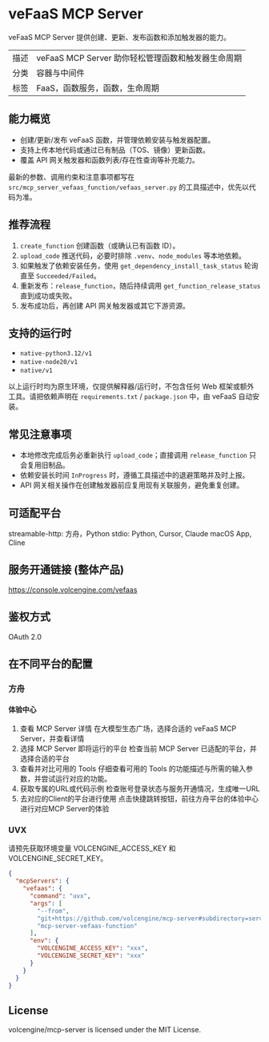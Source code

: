 # veFaaS MCP Server

veFaaS MCP Server 提供创建、更新、发布函数和添加触发器的能力。

| | |
|------|------|
| 描述 | veFaaS MCP Server 助你轻松管理函数和触发器生命周期|
| 分类 | 容器与中间件 |
| 标签 | FaaS，函数服务，函数，生命周期 |

## 能力概览

- 创建/更新/发布 veFaaS 函数，并管理依赖安装与触发器配置。
- 支持上传本地代码或通过已有制品（TOS、镜像）更新函数。
- 覆盖 API 网关触发器和函数列表/存在性查询等补充能力。

最新的参数、调用约束和注意事项都写在 `src/mcp_server_vefaas_function/vefaas_server.py` 的工具描述中，优先以代码为准。

## 推荐流程

1. `create_function` 创建函数（或确认已有函数 ID）。
2. `upload_code` 推送代码，必要时排除 `.venv`、`node_modules` 等本地依赖。
3. 如果触发了依赖安装任务，使用 `get_dependency_install_task_status` 轮询直至 `Succeeded/Failed`。
4. 重新发布：`release_function`，随后持续调用 `get_function_release_status` 直到成功或失败。
5. 发布成功后，再创建 API 网关触发器或其它下游资源。

## 支持的运行时

- `native-python3.12/v1`
- `native-node20/v1`
- `native/v1`

以上运行时均为原生环境，仅提供解释器/运行时，不包含任何 Web 框架或额外工具。请把依赖声明在 `requirements.txt` / `package.json` 中，由 veFaaS 自动安装。

## 常见注意事项

- 本地修改完成后务必重新执行 `upload_code`；直接调用 `release_function` 只会复用旧制品。
- 依赖安装长时间 `InProgress` 时，遵循工具描述中的退避策略并及时上报。
- API 网关相关操作在创建触发器前应复用现有关联服务，避免重复创建。

## 可适配平台

streamable-http: 方舟，Python
stdio: Python, Cursor, Claude macOS App, Cline

## 服务开通链接 (整体产品)

<https://console.volcengine.com/vefaas>

## 鉴权方式

OAuth 2.0

## 在不同平台的配置

### 方舟

#### 体验中心

1. 查看 MCP Server 详情
在大模型生态广场，选择合适的 veFaaS MCP Server，并查看详情
2. 选择 MCP Server 即将运行的平台
检查当前 MCP Server 已适配的平台，并选择合适的平台
3. 查看并对比可用的 Tools
仔细查看可用的 Tools 的功能描述与所需的输入参数，并尝试运行对应的功能。
4. 获取专属的URL或代码示例
检查账号登录状态与服务开通情况，生成唯一URL
5. 去对应的Client的平台进行使用
点击快捷跳转按钮，前往方舟平台的体验中心进行对应MCP Server的体验

### UVX

请预先获取环境变量 VOLCENGINE_ACCESS_KEY 和 VOLCENGINE_SECRET_KEY。

```json
{
  "mcpServers": {
    "vefaas": {
      "command": "uvx",
      "args": [
        "--from",
        "git+https://github.com/volcengine/mcp-server#subdirectory=server/mcp_server_vefaas_function",
        "mcp-server-vefaas-function"
      ],
      "env": {
        "VOLCENGINE_ACCESS_KEY": "xxx",
        "VOLCENGINE_SECRET_KEY": "xxx"
      }
    }
  }
}
```

## License

volcengine/mcp-server is licensed under the MIT License.
